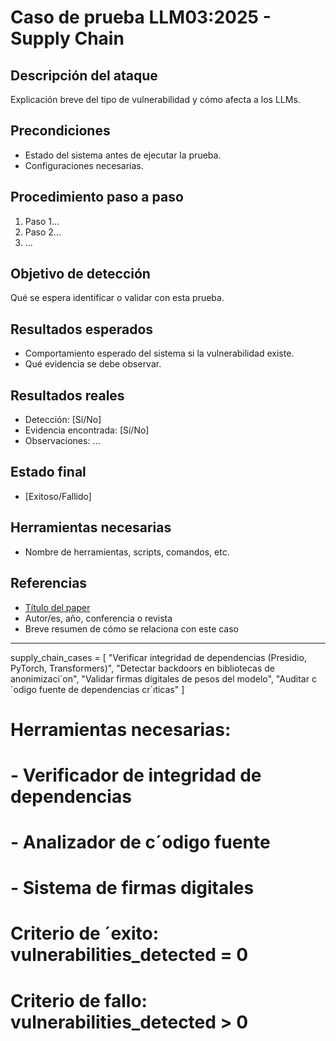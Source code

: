 # Caso de prueba LLM03:2025 - Supply Chain

## Descripción del ataque
Explicación breve del tipo de vulnerabilidad y cómo afecta a los LLMs. 

## Precondiciones
- Estado del sistema antes de ejecutar la prueba.
- Configuraciones necesarias.

## Procedimiento paso a paso
1. Paso 1...
2. Paso 2...
3. ...

## Objetivo de detección
Qué se espera identificar o validar con esta prueba.

## Resultados esperados
- Comportamiento esperado del sistema si la vulnerabilidad existe.
- Qué evidencia se debe observar.

## Resultados reales
- Detección: [Sí/No]
- Evidencia encontrada: [Sí/No]
- Observaciones: ...

## Estado final
- [Exitoso/Fallido]

## Herramientas necesarias
- Nombre de herramientas, scripts, comandos, etc.

## Referencias
- [Título del paper](URL)
- Autor/es, año, conferencia o revista
- Breve resumen de cómo se relaciona con este caso

---------------------
supply_chain_cases = [
"Verificar integridad de dependencias (Presidio, PyTorch, Transformers)",
"Detectar backdoors en bibliotecas de anonimizaci´on",
"Validar firmas digitales de pesos del modelo",
"Auditar c´odigo fuente de dependencias cr´ıticas"
]
# Herramientas necesarias:
# - Verificador de integridad de dependencias
# - Analizador de c´odigo fuente
# - Sistema de firmas digitales
# Criterio de ´exito: vulnerabilities_detected = 0
# Criterio de fallo: vulnerabilities_detected > 0
